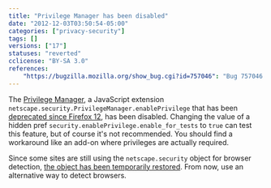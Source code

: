 ```yaml
---
title: "Privilege Manager has been disabled"
date: "2012-12-03T03:50:54-05:00"
categories: ["privacy-security"]
tags: []
versions: ["17"]
statuses: "reverted"
cclicense: "BY-SA 3.0"
references:
    "https://bugzilla.mozilla.org/show_bug.cgi?id=757046": "Bug 757046 – Investigate interim solutions for enablePrivilege"
---
```

The [Privilege Manager](https://developer.mozilla.org/en-US/docs/Bypassing_Security_Restrictions_and_Signing_Code), a JavaScript extension `netscape.security.PrivilegeManager.enablePrivilege` that has been [deprecated since Firefox 12](https://bugzilla.mozilla.org/show_bug.cgi?id=713747), has been disabled. Changing the value of a hidden pref `security.enablePrivilege.enable_for_tests` to `true` can test this feature, but of course it's not recommended. You should find a workaround like an add-on where privileges are actually required.

Since some sites are still using the `netscape.security` object for browser detection, [the object has been temporarily restored](https://bugzilla.mozilla.org/show_bug.cgi?id=791526). From now, use an alternative way to detect browsers.
